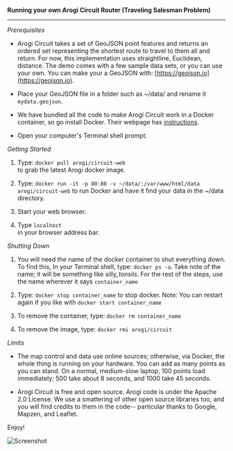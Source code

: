 <b>Running your own Arogi Circuit Router (Traveling Salesman Problem)</b>  
<hr />

*Prerequisites*  

- Arogi Circuit takes a set of GeoJSON point features and returns an ordered set representing the shortest route to travel to them all and return. For now, this implementation uses straightline, Euclidean, distance. The demo comes with a few sample data sets, or you can use your own. You can make your a GeoJSON with: [https://geojson.io](https://geojson.io).

- Place your GeoJSON file in a folder such as ~/data/ and rename it `mydata.geojson`.

- We have bundled all the code to make Arogi Circuit work in a Docker container, so go install Docker. Their webpage has [instructions](https://docs.docker.com/engine/installation/).

- Open your computer's Terminal shell prompt.

*Getting Started*

1. Type: `docker pull arogi/circuit-web`  
to grab the latest Arogi docker image.  

2. Type: `docker run -it -p 80:80 -v ~/data/:/var/www/html/data arogi/circuit-web`
to run Docker and have it find your data in the ~/data directory.

3. Start your web browser.

4. Type `localhost`  
in your browser address bar.  

*Shutting Down*  

1. You will need the name of the docker container to shut everything down. To find this, In your Terminal shell, type: `docker ps -a`. Take note of the name; it will be something like *silly_tonsils*. For the rest of the steps, use the name wherever it says `container_name`

2. Type: `docker stop container_name` to stop docker. Note: You can restart again if you like with `docker start container_name`

3. To remove the container, type: `docker rm container_name`

4. To remove the image, type: `docker rmi arogi/circuit`

*Limits*

* The map control and data use online sources; otherwise, via Docker, the whole thing is running on your hardware. You can add as many points as you can stand. On a normal, medium-slow laptop, 100 points load immediately; 500 take about 8 seconds, and 1000 take 45 seconds.

* Arogi Circuit is free and open source. Arogi code is under the Apache 2.0 License. We use a smattering of other open source libraries too, and you will find credits to them in the code-- particular thanks to Google, Mapzen, and Leaflet.

Enjoy!

![Screenshot](https://raw.githubusercontent.com/arogi/circuit-web/master/images/tangle2.png)

